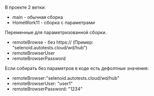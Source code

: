 В проекте 2 ветки:
- main - обычная сборка
- HomeWork11 - сборка с параметрами 



Переменные для параметризованной сборки. 
- remoteBrowse - без https:// (Пример: "selenoid.autotests.cloud/wd/hub")
- remoteBrowserUser
- remoteBrowserPassword

Если собирать без параметров в коде есть дефолтные значения:
- remoteBrowser:"selenoid.autotests.cloud/wd/hub"
- remoteBrowserUser: "user1"
- remoteBrowserPassword: "1234"
